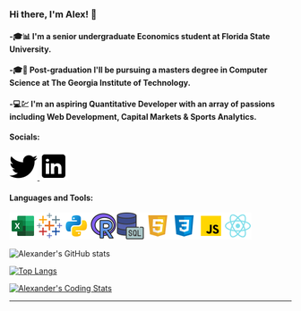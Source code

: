 ### Hi there, I'm Alex! 👋

#### -🎓📊 I'm a senior undergraduate Economics student at Florida State University.

#### -🎓🧮 Post-graduation I'll be pursuing a masters degree in Computer Science at The Georgia Institute of Technology.

#### -💻💹 I'm an aspiring Quantitative Developer with an array of passions including Web Development, Capital Markets & Sports Analytics.


#### Socials:
<a href="https://twitter.com/A_Fernandez11">
         <img src="twitter.png">
      </a>
<a href="https://www.linkedin.com/in/alexander-fernandez-3077ab18b/">
         <img src="linkedin.png">
      </a>

#### Languages and Tools:
<img src='icons8-microsoft-excel-2019-48.png'><img src='icons8-tableau-software-48.png'><img src='python.png'><img src='icons8-r-48.png'><img src='icons8-sql-48.png'><img src='html.png'><img src='css.png'><img src='js.png'><img src='react.png'>

![Alexander's GitHub stats](https://github-readme-stats.vercel.app/api?username=AlexanderFernandez11&hide=contribs,prs&count_private=true&show_icons=true&theme=tokyonight&hide_rank=true)

[![Top Langs](https://github-readme-stats.vercel.app/api/top-langs/?username=AlexanderFernandez11&layout=compact&show_icons=true&theme=tokyonight)](https://github.com/anuraghazra/github-readme-stats)

[![Alexander's Coding Stats](https://github-readme-stats.vercel.app/api/wakatime?username=AlexanderFernandez11&hide_title=true&layout=compact&theme=tokyonight&range=last_7_days)](https://github.com/anuraghazra/github-readme-stats)


---





